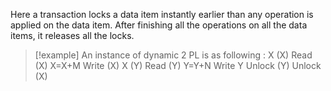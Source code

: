 Here a transaction locks a data item instantly earlier than any operation is applied on the data item.
After finishing all the operations on all the data items, it releases all the locks.

>[!example] An instance of dynamic 2 PL is as following :
>X (X)
>Read (X)
>X=X+M
>Write (X)
>X (Y)
>Read (Y)
>Y=Y+N
>Write Y
>Unlock (Y)
>Unlock (X)

